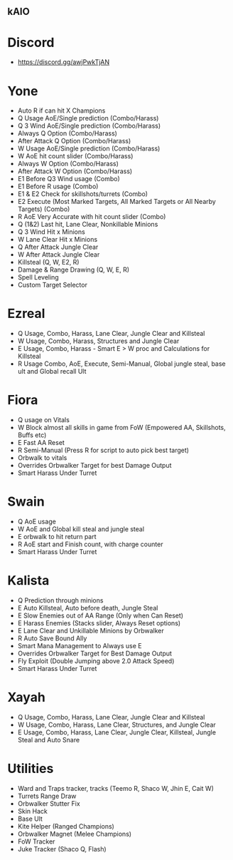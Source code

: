 ## kAIO

# Discord
- https://discord.gg/awjPwkTjAN

# Yone
- Auto R if can hit X Champions
- Q Usage AoE/Single prediction (Combo/Harass)
- Q 3 Wind AoE/Single prediction (Combo/Harass)
- Always Q Option  (Combo/Harass)
- After Attack Q Option (Combo/Harass)
- W Usage AoE/Single prediction (Combo/Harass)
- W AoE hit count slider (Combo/Harass)
- Always W Option (Combo/Harass)
- After Attack W Option (Combo/Harass)
- E1 Before Q3 Wind usage (Combo)
- E1 Before R usage (Combo)
- E1 & E2 Check for skillshots/turrets (Combo)
- E2 Execute (Most Marked Targets, All Marked Targets or All Nearby Targets) (Combo)
- R AoE Very Accurate with hit count slider (Combo)
- Q (1&2) Last hit, Lane Clear, Nonkillable Minions
- Q 3 Wind Hit x Minions
- W Lane Clear Hit x Minions
- Q After Attack Jungle Clear
- W After Attack Jungle Clear
- Killsteal (Q, W, E2, R)
- Damage & Range Drawing (Q, W, E, R)
- Spell Leveling
- Custom Target Selector

# Ezreal
- Q Usage, Combo, Harass, Lane Clear, Jungle Clear and Killsteal
- W Usage, Combo, Harass, Structures and Jungle Clear
- E Usage, Combo, Harass - Smart E > W proc and Calculations for Killsteal
- R Usage Combo, AoE, Execute, Semi-Manual, Global jungle steal, base ult and Global recall Ult

# Fiora
- Q usage on Vitals
- W Block almost all skills in game from FoW (Empowered AA, Skillshots, Buffs etc)
- E Fast AA Reset
- R Semi-Manual (Press R for script to auto pick best target)
- Orbwalk to vitals
- Overrides Orbwalker Target for best Damage Output
- Smart Harass Under Turret

# Swain
- Q AoE usage
- W AoE and Global kill steal and jungle steal
- E orbwalk to hit return part
- R AoE start and Finish count, with charge counter
- Smart Harass Under Turret

# Kalista
- Q Prediction through minions
- E Auto Killsteal, Auto before death, Jungle Steal
- E Slow Enemies out of AA Range (Only when Can Reset)
- E Harass Enemies (Stacks slider, Always Reset options)
- E Lane Clear and Unkillable Minions by Orbwalker
- R Auto Save Bound Ally
- Smart Mana Management to Always use E
- Overrides Orbwalker Target for Best Damage Output
- Fly Exploit (Double Jumping above 2.0 Attack Speed)
- Smart Harass Under Turret

# Xayah
- Q Usage, Combo, Harass, Lane Clear, Jungle Clear and Killsteal
- W Usage, Combo, Harass, Lane Clear, Structures, and Jungle Clear
- E Usage, Combo, Harass, Lane Clear, Jungle Clear, Killsteal, Jungle Steal and Auto Snare

# Utilities
- Ward and Traps tracker, tracks (Teemo R, Shaco W, Jhin E, Cait W)
- Turrets Range Draw
- Orbwalker Stutter Fix
- Skin Hack
- Base Ult
- Kite Helper (Ranged Champions)
- Orbwalker Magnet (Melee Champions)
- FoW Tracker
- Juke Tracker (Shaco Q, Flash)
